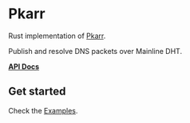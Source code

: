 # Pkarr

Rust implementation of [Pkarr](pkarr.org).

Publish and resolve DNS packets over Mainline DHT.

**[API Docs](https://docs.rs/pkarr/latest/pkarr/)**

## Get started

Check the [Examples](https://github.com/Nuhvi/pkarr/tree/main/pkarr/examples).
